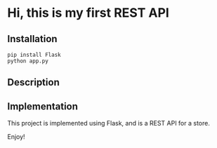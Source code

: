 
# Hi, this is my first REST API

## Installation

```
pip install Flask
python app.py
```

## Description

## Implementation

This project is implemented using Flask, and is a REST API for a store.

Enjoy!